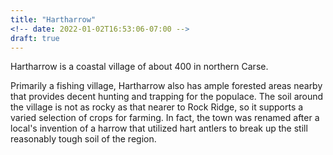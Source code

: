 ```yaml
---
title: "Hartharrow"
<!-- date: 2022-01-02T16:53:06-07:00 -->
draft: true
---
```


Hartharrow is a coastal village of about 400 in northern Carse.

Primarily a fishing village, Hartharrow also has ample forested areas nearby that provides decent hunting and trapping for the populace.
The soil around the village is not as rocky as that nearer to Rock Ridge, so it supports a varied selection of crops for farming.
In fact, the town was renamed after a local's invention of a harrow that utilized hart antlers to break up the still reasonably tough soil of the region.


